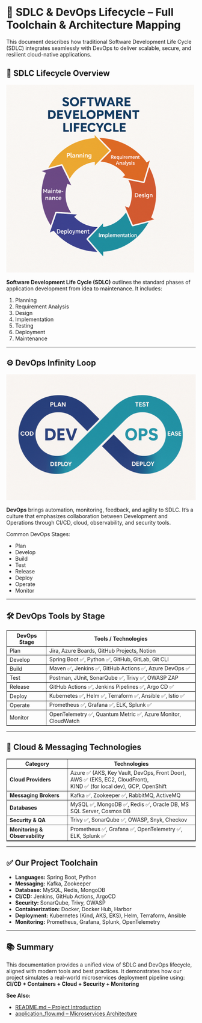 <h1>📘 SDLC & DevOps Lifecycle – Full Toolchain & Architecture Mapping</h1>

<p>This document describes how traditional Software Development Life Cycle (SDLC) integrates seamlessly with DevOps to deliver scalable, secure, and resilient cloud-native applications.</p>

<h2>📌 SDLC Lifecycle Overview</h2>

<img src="./sdlc.png" alt="SDLC Diagram" width="500"/>

<p><strong>Software Development Life Cycle (SDLC)</strong> outlines the standard phases of application development from idea to maintenance. It includes:</p>
<ol>
  <li>Planning</li>
  <li>Requirement Analysis</li>
  <li>Design</li>
  <li>Implementation</li>
  <li>Testing</li>
  <li>Deployment</li>
  <li>Maintenance</li>
</ol>

<hr>

<h2>⚙️ DevOps Infinity Loop</h2>

<img src="./devops.png" alt="DevOps Infinity Loop" width="600"/>

<p><strong>DevOps</strong> brings automation, monitoring, feedback, and agility to SDLC. It’s a culture that emphasizes collaboration between Development and Operations through CI/CD, cloud, observability, and security tools.</p>

<p>Common DevOps Stages:</p>
<ul>
  <li>Plan</li>
  <li>Develop</li>
  <li>Build</li>
  <li>Test</li>
  <li>Release</li>
  <li>Deploy</li>
  <li>Operate</li>
  <li>Monitor</li>
</ul>

<hr>

<h2>🛠️ DevOps Tools by Stage</h2>

<table border="1" cellspacing="0" cellpadding="6">
  <thead>
    <tr><th>DevOps Stage</th><th>Tools / Technologies</th></tr>
  </thead>
  <tbody>
    <tr><td>Plan</td><td>Jira, Azure Boards, GitHub Projects, Notion</td></tr>
    <tr><td>Develop</td><td>Spring Boot ✅, Python ✅, GitHub, GitLab, Git CLI</td></tr>
    <tr><td>Build</td><td>Maven ✅, Jenkins ✅, GitHub Actions ✅, Azure DevOps ✅</td></tr>
    <tr><td>Test</td><td>Postman, JUnit, SonarQube ✅, Trivy ✅, OWASP ZAP</td></tr>
    <tr><td>Release</td><td>GitHub Actions ✅, Jenkins Pipelines ✅, Argo CD ✅</td></tr>
    <tr><td>Deploy</td><td>Kubernetes ✅, Helm ✅, Terraform ✅, Ansible ✅, Istio ✅</td></tr>
    <tr><td>Operate</td><td>Prometheus ✅, Grafana ✅, ELK, Splunk ✅</td></tr>
    <tr><td>Monitor</td><td>OpenTelemetry ✅, Quantum Metric ✅, Azure Monitor, CloudWatch</td></tr>
  </tbody>
</table>

<hr>

<h2>🧩 Cloud & Messaging Technologies</h2>

<table border="1" cellspacing="0" cellpadding="6">
  <thead>
    <tr><th>Category</th><th>Technologies</th></tr>
  </thead>
  <tbody>
    <tr>
      <td><strong>Cloud Providers</strong></td>
      <td>
        Azure ✅ (AKS, Key Vault, DevOps, Front Door),<br/>
        AWS ✅ (EKS, EC2, CloudFront),<br/>
        KIND ✅ (for local dev), GCP, OpenShift
      </td>
    </tr>
    <tr>
      <td><strong>Messaging Brokers</strong></td>
      <td>Kafka ✅, Zookeeper ✅, RabbitMQ, ActiveMQ</td>
    </tr>
    <tr>
      <td><strong>Databases</strong></td>
      <td>MySQL ✅, MongoDB ✅, Redis ✅, Oracle DB, MS SQL Server, Cosmos DB</td>
    </tr>
    <tr>
      <td><strong>Security & QA</strong></td>
      <td>Trivy ✅, SonarQube ✅, OWASP, Snyk, Checkov</td>
    </tr>
    <tr>
      <td><strong>Monitoring & Observability</strong></td>
      <td>Prometheus ✅, Grafana ✅, OpenTelemetry ✅, ELK, Splunk ✅</td>
    </tr>
  </tbody>
</table>

<hr>

<h2>✅ Our Project Toolchain</h2>

<ul>
  <li><strong>Languages:</strong> Spring Boot, Python</li>
  <li><strong>Messaging:</strong> Kafka, Zookeeper</li>
  <li><strong>Database:</strong> MySQL, Redis, MongoDB</li>
  <li><strong>CI/CD:</strong> Jenkins, GitHub Actions, ArgoCD</li>
  <li><strong>Security:</strong> SonarQube, Trivy, OWASP</li>
  <li><strong>Containerization:</strong> Docker, Docker Hub, Harbor</li>
  <li><strong>Deployment:</strong> Kubernetes (Kind, AKS, EKS), Helm, Terraform, Ansible</li>
  <li><strong>Monitoring:</strong> Prometheus, Grafana, Splunk, OpenTelemetry</li>
</ul>

<hr>

<h2>📚 Summary</h2>

<p>
  This documentation provides a unified view of SDLC and DevOps lifecycle, aligned with modern tools and best practices. It demonstrates how our project simulates a real-world microservices deployment pipeline using:
  <strong>CI/CD + Containers + Cloud + Security + Monitoring</strong>
</p>

<p><strong>See Also:</strong></p>
<ul>
  <li><a href="./README.md">README.md – Project Introduction</a></li>
  <li><a href="./application_flow.md">application_flow.md – Microservices Architecture</a></li>
</ul>
